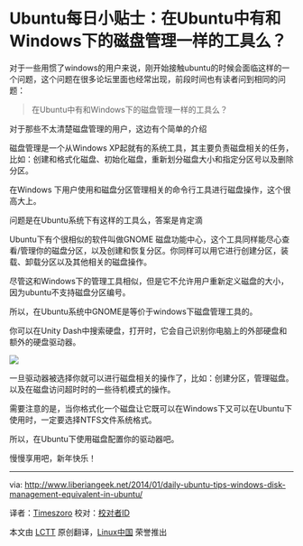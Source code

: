 
Ubuntu每日小贴士：在Ubuntu中有和Windows下的磁盘管理一样的工具么？
================================================================================


对于一些用惯了windows的用户来说，刚开始接触ubuntu的时候会面临这样的一个问题，这个问题在很多论坛里面也经常出现，前段时间也有读者问到相同的问题：

>在Ubuntu中有和Windows下的磁盘管理一样的工具么？


对于那些不太清楚磁盘管理的用户，这边有个简单的介绍

磁盘管理是一个从Windows XP起就有的系统工具，其主要负责磁盘相关的任务，比如：创建和格式化磁盘、初始化磁盘，重新划分磁盘大小和指定分区号以及删除分区。

在Windows 下用户使用和磁盘分区管理相关的命令行工具进行磁盘操作，这个很高大上。


问题是在Ubuntu系统下有这样的工具么，答案是肯定滴


Ubuntu下有个很相似的软件叫做GNOME 磁盘功能中心，这个工具同样能尽心查看/管理你的磁盘分区，以及创建和恢复分区。你同样可以用它进行创建分区，装载、卸载分区以及其他相关的磁盘操作。


尽管这和Windows下的管理工具相似，但是它不允许用户重新定义磁盘的大小，因为ubuntu不支持磁盘分区编号。



所以，在Ubuntu系统中GNOME是等价于windows下磁盘管理工具的。


你可以在Unity Dash中搜索硬盘，打开时，它会自己识别你电脑上的外部硬盘和额外的硬盘驱动器。

![](http://www.liberiangeek.net/wp-content/uploads/2014/01/dropboxubuntumissingfolder3.png)



一旦驱动器被选择你就可以进行磁盘相关的操作了，比如：创建分区，管理磁盘。以及在磁盘访问超时时的一些待机模式的操作。


需要注意的是，当你格式化一个磁盘让它既可以在Windows下又可以在Ubuntu下使用时，一定要选择NTFS文件系统格式。

所以，在Ubuntu下使用磁盘配置你的驱动器吧。

慢慢享用吧，新年快乐！


--------------------------------------------------------------------------------

via: http://www.liberiangeek.net/2014/01/daily-ubuntu-tips-windows-disk-management-equivalent-in-ubuntu/

译者：[Timeszoro](https://github.com/译者ID) 校对：[校对者ID](https://github.com/Timeszoro)

本文由 [LCTT](https://github.com/LCTT/TranslateProject) 原创翻译，[Linux中国](http://linux.cn/) 荣誉推出